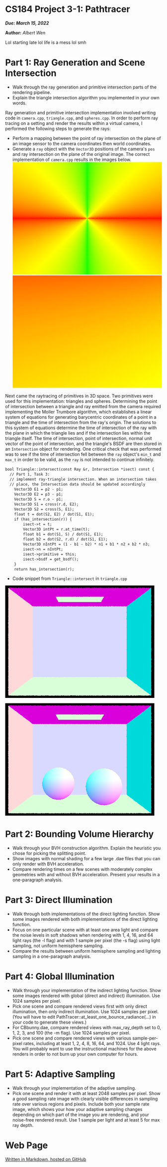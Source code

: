 CS184 Project 3-1: Pathtracer
==============

***Due: March 15, 2022***

**Author:** *Albert Wen*

Lol starting late lol life is a mess lol smh

# Part 1: Ray Generation and Scene Intersection

* Walk through the ray generation and primitive intersection parts of the rendering pipeline.
* Explain the triangle intersection algorithm you implemented in your own words.

Ray generation and primitive intersection implementation involved writing code in `camera.cpp`, `triangle.cpp`, and `spheres.cpp`. In order to perform ray tracing on a setting and render the results within a virtual camera, I performed the following steps to generate the rays:
* Perform a mapping between the point of ray intersection on the plane of an image sensor to the camera coordinates then world coordinates.
* Generate a `ray` object with the `Vector3D` positions of the camera's `pos` and ray intersection on the plane of the original image.
The correct implementation of `camera.cpp` results in the images below.
![CBempty.dae after task 2](images/part1/task2/CBempty.png)
![banana.dae after task 2](images/part1/task2/banana.png)

Next came the raytracing of primitives in 3D space. Two primitives were used for this implementation: triangles and spheres. Determining the point of intersection between a triangle and ray emitted from the camera required implementing the Moller Trumbore algorithm, which establishes a linear system of equations for generating barycentric coordinates of a point in a triangle and the time of intersection from the ray's origin. The solutions to this system of equations determine the time of intersection of the ray with the plane in which the triangle lies and if the intersection lies within the triangle itself. The time of intersection, point of intersection, normal unit vector of the point of intersection, and the triangle's BSDF are then stored in an `Intersection` object for rendering. One critical check that was performed was to see if the time of intersection fell between the `ray` object's `min_t` and `max_t` in order to be valid, as the `ray` is not intended to continue infinitely.

```
bool Triangle::intersect(const Ray &r, Intersection *isect) const {
  // Part 1, Task 3:
  // implement ray-triangle intersection. When an intersection takes
  // place, the Intersection data should be updated accordingly
	Vector3D E1 = p2 - p1;
	Vector3D E2 = p3 - p1;
	Vector3D S = r.o - p1;
	Vector3D S1 = cross(r.d, E2);
	Vector3D S2 = cross(S, E1);
	float t = dot(S2, E2) / dot(S1, E1);
	if (has_intersection(r)) {
		isect->t = t;
		Vector3D intPt = r.at_time(t);
		float b1 = dot(S1, S) / dot(S1, E1);
		float b2 = dot(S2, r.d) / dot(S1, E1);
		Vector3D nIntPt = (1 - b1 - b2) * n1 + b1 * n2 + b2 * n3;
		isect->n = nIntPt;
		isect->primitive = this;
		isect->bsdf = get_bsdf();
	}
	return has_intersection(r);
```
* Code snippet from `Triangle::intersect` in `triangle.cpp`

![CBempty.dae after task 3](images/part1/task3/CBempty.png)


![CBspheres_lambertian.dae after task 4](images/part1/task4/CBspheres.png)

# Part 2: Bounding Volume Hierarchy
* Walk through your BVH construction algorithm. Explain the heuristic you chose for picking the splitting point.
* Show images with normal shading for a few large .dae files that you can only render with BVH acceleration.
* Compare rendering times on a few scenes with moderately complex geometries with and without BVH acceleration. Present your results in a one-paragraph analysis.

# Part 3: Direct Illumination
* Walk through both implementations of the direct lighting function.
Show some images rendered with both implementations of the direct lighting function.
* Focus on one particular scene with at least one area light and compare the noise levels in soft shadows when rendering with 1, 4, 16, and 64 light rays (the -l flag) and with 1 sample per pixel (the -s flag) using light sampling, not uniform hemisphere sampling.
* Compare the results between uniform hemisphere sampling and lighting sampling in a one-paragraph analysis.

# Part 4: Global Illumination
* Walk through your implementation of the indirect lighting function.
Show some images rendered with global (direct and indirect) illumination. Use 1024 samples per pixel.
* Pick one scene and compare rendered views first with only direct illumination, then only indirect illumination. Use 1024 samples per pixel. (You will have to edit PathTracer::at_least_one_bounce_radiance(...) in your code to generate these views.)
* For CBbunny.dae, compare rendered views with max_ray_depth set to 0, 1, 2, 3, and 100 (the -m flag). Use 1024 samples per pixel.
* Pick one scene and compare rendered views with various sample-per-pixel rates, including at least 1, 2, 4, 8, 16, 64, and 1024. Use 4 light rays.
You will probably want to use the instructional machines for the above renders in order to not burn up your own computer for hours.
# Part 5: Adaptive Sampling
* Walk through your implementation of the adaptive sampling.
* Pick one scene and render it with at least 2048 samples per pixel. Show a good sampling rate image with clearly visible differences in sampling rate over various regions and pixels. Include both your sample rate image, which shows your how your adaptive sampling changes depending on which part of the image you are rendering, and your noise-free rendered result. Use 1 sample per light and at least 5 for max ray depth.



# Web Page
[Written in Markdown, hosted on GitHub](https://github.com/cal-cs184-student/sp22-project-webpages-AlbertScribblenaut/blob/master/proj3-1/index.md)
